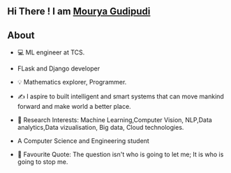 ## Hi There ! I am [Mourya Gudipudi](https://mouryag.github.io)

## About


* 💻 ML engineer at TCS.

* FLask and Django developer

* 💡 Mathematics explorer, Programmer.  

* ✍ I aspire to built intelligent and smart systems that can move mankind forward and make world a better place.

* 🔭 Research Interests: Machine Learning,Computer Vision, NLP,Data analytics,Data vizualisation, Big data, Cloud technologies. 

* A Computer Science and Engineering student

* 🌱 Favourite Quote: The question isn't who is going to let me; It is who is going to stop me.


